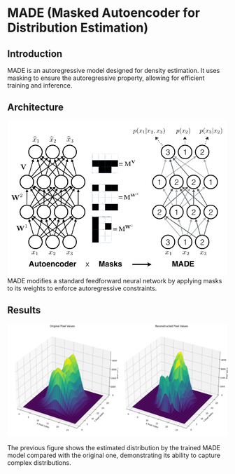 # MADE (Masked Autoencoder for Distribution Estimation)

## Introduction
MADE is an autoregressive model designed for density estimation. It uses masking to ensure the autoregressive property, allowing for efficient training and inference.

## Architecture
![MADE Architecture](images/archi.png)
MADE modifies a standard feedforward neural network by applying masks to its weights to enforce autoregressive constraints.

## Results
![Minist Dataset](images/DistributionMinist.png)

The previous figure shows the estimated distribution by the trained MADE model compared with the original one, demonstrating its ability to capture complex distributions.
